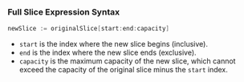 ### Full Slice Expression Syntax

```go
newSlice := originalSlice[start:end:capacity]
```

- `start` is the index where the new slice begins (inclusive).
- `end` is the index where the new slice ends (exclusive).
- `capacity` is the maximum capacity of the new slice, which cannot exceed the capacity of the original slice minus the `start` index.
